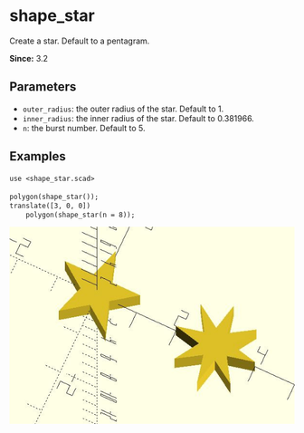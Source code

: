 # shape_star 

Create a star. Default to a pentagram.

**Since:** 3.2

## Parameters

- `outer_radius`: the outer radius of the star. Default to 1.
- `inner_radius`: the inner radius of the star. Default to 0.381966.
- `n`: the burst number. Default to 5.

## Examples

	use <shape_star.scad>

	polygon(shape_star());
	translate([3, 0, 0]) 
	    polygon(shape_star(n = 8));

![shape_star](images/lib3x-shape_star-1.JPG)

